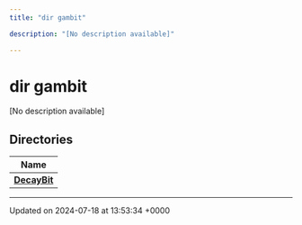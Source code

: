 ```yaml
---
title: "dir gambit"

description: "[No description available]"

---
```


# dir gambit

[No description available]

## Directories

| Name           |
| -------------- |
| **[DecayBit](/documentation/code/files/dir_fe60bd723de47c5a2b97ead2b3ab995a/#dir-decaybit)**  |






-------------------------------

Updated on 2024-07-18 at 13:53:34 +0000
